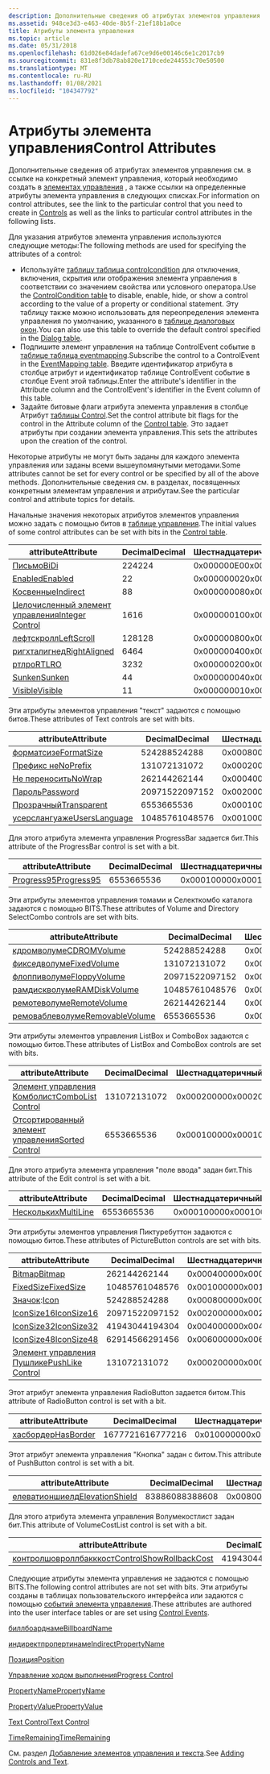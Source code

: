 ```yaml
---
description: Дополнительные сведения об атрибутах элементов управления см. в ссылке на конкретный элемент управления, который необходимо создать в элементах управления, а также ссылки на определенные атрибуты элемента управления в следующих списках.
ms.assetid: 948ce3d3-e463-40de-8b5f-21ef18b1a0ce
title: Атрибуты элемента управления
ms.topic: article
ms.date: 05/31/2018
ms.openlocfilehash: 61d026e84dadefa67ce9d6e00146c6e1c2017cb9
ms.sourcegitcommit: 831e8f3db78ab820e1710cede244553c70e50500
ms.translationtype: MT
ms.contentlocale: ru-RU
ms.lasthandoff: 01/08/2021
ms.locfileid: "104347792"
---
```

# <a name="control-attributes"></a><span data-ttu-id="fcd72-103">Атрибуты элемента управления</span><span class="sxs-lookup"><span data-stu-id="fcd72-103">Control Attributes</span></span>

<span data-ttu-id="fcd72-104">Дополнительные сведения об атрибутах элементов управления см. в ссылке на конкретный элемент управления, который необходимо создать в [элементах управления](controls.md) , а также ссылки на определенные атрибуты элемента управления в следующих списках.</span><span class="sxs-lookup"><span data-stu-id="fcd72-104">For information on control attributes, see the link to the particular control that you need to create in [Controls](controls.md) as well as the links to particular control attributes in the following lists.</span></span>

<span data-ttu-id="fcd72-105">Для указания атрибутов элемента управления используются следующие методы:</span><span class="sxs-lookup"><span data-stu-id="fcd72-105">The following methods are used for specifying the attributes of a control:</span></span>

-   <span data-ttu-id="fcd72-106">Используйте [таблицу таблица controlcondition](controlcondition-table.md) для отключения, включения, скрытия или отображения элемента управления в соответствии со значением свойства или условного оператора.</span><span class="sxs-lookup"><span data-stu-id="fcd72-106">Use the [ControlCondition table](controlcondition-table.md) to disable, enable, hide, or show a control according to the value of a property or conditional statement.</span></span> <span data-ttu-id="fcd72-107">Эту таблицу также можно использовать для переопределения элемента управления по умолчанию, указанного в [таблице диалоговых окон](dialog-table.md).</span><span class="sxs-lookup"><span data-stu-id="fcd72-107">You can also use this table to override the default control specified in the [Dialog table](dialog-table.md).</span></span>
-   <span data-ttu-id="fcd72-108">Подпишите элемент управления на таблице ControlEvent событие в [таблице таблица eventmapping](eventmapping-table.md).</span><span class="sxs-lookup"><span data-stu-id="fcd72-108">Subscribe the control to a ControlEvent in the [EventMapping table](eventmapping-table.md).</span></span> <span data-ttu-id="fcd72-109">Введите идентификатор атрибута в столбце атрибут и идентификатор таблице ControlEvent событие в столбце Event этой таблицы.</span><span class="sxs-lookup"><span data-stu-id="fcd72-109">Enter the attribute's identifier in the Attribute column and the ControlEvent's identifier in the Event column of this table.</span></span>
-   <span data-ttu-id="fcd72-110">Задайте битовые флаги атрибута элемента управления в столбце Атрибут [таблицы Control](control-table.md).</span><span class="sxs-lookup"><span data-stu-id="fcd72-110">Set the control attribute bit flags for the control in the Attribute column of the [Control table](control-table.md).</span></span> <span data-ttu-id="fcd72-111">Это задает атрибуты при создании элемента управления.</span><span class="sxs-lookup"><span data-stu-id="fcd72-111">This sets the attributes upon the creation of the control.</span></span>

<span data-ttu-id="fcd72-112">Некоторые атрибуты не могут быть заданы для каждого элемента управления или заданы всеми вышеупомянутыми методами.</span><span class="sxs-lookup"><span data-stu-id="fcd72-112">Some attributes cannot be set for every control or be specified by all of the above methods.</span></span> <span data-ttu-id="fcd72-113">Дополнительные сведения см. в разделах, посвященных конкретным элементам управления и атрибутам.</span><span class="sxs-lookup"><span data-stu-id="fcd72-113">See the particular control and attribute topics for details.</span></span>

<span data-ttu-id="fcd72-114">Начальные значения некоторых атрибутов элементов управления можно задать с помощью битов в [таблице управления](control-table.md).</span><span class="sxs-lookup"><span data-stu-id="fcd72-114">The initial values of some control attributes can be set with bits in the [Control table](control-table.md).</span></span>



| <span data-ttu-id="fcd72-115">attribute</span><span class="sxs-lookup"><span data-stu-id="fcd72-115">Attribute</span></span>                                          | <span data-ttu-id="fcd72-116">Decimal</span><span class="sxs-lookup"><span data-stu-id="fcd72-116">Decimal</span></span> | <span data-ttu-id="fcd72-117">Шестнадцатеричный</span><span class="sxs-lookup"><span data-stu-id="fcd72-117">Hexadecimal</span></span> | <span data-ttu-id="fcd72-118">Константа</span><span class="sxs-lookup"><span data-stu-id="fcd72-118">Constant</span></span>                               |
|----------------------------------------------------|---------|-------------|----------------------------------------|
| [<span data-ttu-id="fcd72-119">Письмо</span><span class="sxs-lookup"><span data-stu-id="fcd72-119">BiDi</span></span>](bidi-control-attribute.md)                 | <span data-ttu-id="fcd72-120">224</span><span class="sxs-lookup"><span data-stu-id="fcd72-120">224</span></span>     | <span data-ttu-id="fcd72-121">0x000000E0</span><span class="sxs-lookup"><span data-stu-id="fcd72-121">0x000000E0</span></span>  | <span data-ttu-id="fcd72-122">**мсидбконтролаттрибутесбиди**</span><span class="sxs-lookup"><span data-stu-id="fcd72-122">**msidbControlAttributesBiDi**</span></span>         |
| [<span data-ttu-id="fcd72-123">Enabled</span><span class="sxs-lookup"><span data-stu-id="fcd72-123">Enabled</span></span>](enabled-control-attribute.md)           | <span data-ttu-id="fcd72-124">2</span><span class="sxs-lookup"><span data-stu-id="fcd72-124">2</span></span>       | <span data-ttu-id="fcd72-125">0x00000002</span><span class="sxs-lookup"><span data-stu-id="fcd72-125">0x00000002</span></span>  | <span data-ttu-id="fcd72-126">**мсидбконтролаттрибутесенаблед**</span><span class="sxs-lookup"><span data-stu-id="fcd72-126">**msidbControlAttributesEnabled**</span></span>      |
| [<span data-ttu-id="fcd72-127">Косвенные</span><span class="sxs-lookup"><span data-stu-id="fcd72-127">Indirect</span></span>](indirect-control-attribute.md)         | <span data-ttu-id="fcd72-128">8</span><span class="sxs-lookup"><span data-stu-id="fcd72-128">8</span></span>       | <span data-ttu-id="fcd72-129">0x00000008</span><span class="sxs-lookup"><span data-stu-id="fcd72-129">0x00000008</span></span>  | <span data-ttu-id="fcd72-130">**мсидбконтролаттрибутесиндирект**</span><span class="sxs-lookup"><span data-stu-id="fcd72-130">**msidbControlAttributesIndirect**</span></span>     |
| [<span data-ttu-id="fcd72-131">Целочисленный элемент управления</span><span class="sxs-lookup"><span data-stu-id="fcd72-131">Integer Control</span></span>](integer-control-attribute.md)   | <span data-ttu-id="fcd72-132">16</span><span class="sxs-lookup"><span data-stu-id="fcd72-132">16</span></span>      | <span data-ttu-id="fcd72-133">0x00000010</span><span class="sxs-lookup"><span data-stu-id="fcd72-133">0x00000010</span></span>  | <span data-ttu-id="fcd72-134">**мсидбконтролаттрибутесинтежер**</span><span class="sxs-lookup"><span data-stu-id="fcd72-134">**msidbControlAttributesInteger**</span></span>      |
| [<span data-ttu-id="fcd72-135">лефтскролл</span><span class="sxs-lookup"><span data-stu-id="fcd72-135">LeftScroll</span></span>](leftscroll-control-attribute.md)     | <span data-ttu-id="fcd72-136">128</span><span class="sxs-lookup"><span data-stu-id="fcd72-136">128</span></span>     | <span data-ttu-id="fcd72-137">0x00000080</span><span class="sxs-lookup"><span data-stu-id="fcd72-137">0x00000080</span></span>  | <span data-ttu-id="fcd72-138">**мсидбконтролаттрибутеслефтскролл**</span><span class="sxs-lookup"><span data-stu-id="fcd72-138">**msidbControlAttributesLeftScroll**</span></span>   |
| [<span data-ttu-id="fcd72-139">ригхталигнед</span><span class="sxs-lookup"><span data-stu-id="fcd72-139">RightAligned</span></span>](rightaligned-control-attribute.md) | <span data-ttu-id="fcd72-140">64</span><span class="sxs-lookup"><span data-stu-id="fcd72-140">64</span></span>      | <span data-ttu-id="fcd72-141">0x00000040</span><span class="sxs-lookup"><span data-stu-id="fcd72-141">0x00000040</span></span>  | <span data-ttu-id="fcd72-142">**мсидбконтролаттрибутесригхталигнед**</span><span class="sxs-lookup"><span data-stu-id="fcd72-142">**msidbControlAttributesRightAligned**</span></span> |
| [<span data-ttu-id="fcd72-143">ртлро</span><span class="sxs-lookup"><span data-stu-id="fcd72-143">RTLRO</span></span>](rtlro-control-attribute.md)               | <span data-ttu-id="fcd72-144">32</span><span class="sxs-lookup"><span data-stu-id="fcd72-144">32</span></span>      | <span data-ttu-id="fcd72-145">0x00000020</span><span class="sxs-lookup"><span data-stu-id="fcd72-145">0x00000020</span></span>  | <span data-ttu-id="fcd72-146">**мсидбконтролаттрибутесртлро**</span><span class="sxs-lookup"><span data-stu-id="fcd72-146">**msidbControlAttributesRTLRO**</span></span>        |
| [<span data-ttu-id="fcd72-147">Sunken</span><span class="sxs-lookup"><span data-stu-id="fcd72-147">Sunken</span></span>](sunken-control-attribute.md)             | <span data-ttu-id="fcd72-148">4</span><span class="sxs-lookup"><span data-stu-id="fcd72-148">4</span></span>       | <span data-ttu-id="fcd72-149">0x00000004</span><span class="sxs-lookup"><span data-stu-id="fcd72-149">0x00000004</span></span>  | <span data-ttu-id="fcd72-150">**мсидбконтролаттрибутессункен**</span><span class="sxs-lookup"><span data-stu-id="fcd72-150">**msidbControlAttributesSunken**</span></span>       |
| [<span data-ttu-id="fcd72-151">Visible</span><span class="sxs-lookup"><span data-stu-id="fcd72-151">Visible</span></span>](visible-control-attribute.md)           | <span data-ttu-id="fcd72-152">1</span><span class="sxs-lookup"><span data-stu-id="fcd72-152">1</span></span>       | <span data-ttu-id="fcd72-153">0x00000001</span><span class="sxs-lookup"><span data-stu-id="fcd72-153">0x00000001</span></span>  | <span data-ttu-id="fcd72-154">**мсидбконтролаттрибутесвисибле**</span><span class="sxs-lookup"><span data-stu-id="fcd72-154">**msidbControlAttributesVisible**</span></span>      |



 

<span data-ttu-id="fcd72-155">Эти атрибуты элементов управления "текст" задаются с помощью битов.</span><span class="sxs-lookup"><span data-stu-id="fcd72-155">These attributes of Text controls are set with bits.</span></span>



| <span data-ttu-id="fcd72-156">attribute</span><span class="sxs-lookup"><span data-stu-id="fcd72-156">Attribute</span></span>                                            | <span data-ttu-id="fcd72-157">Decimal</span><span class="sxs-lookup"><span data-stu-id="fcd72-157">Decimal</span></span> | <span data-ttu-id="fcd72-158">Шестнадцатеричный</span><span class="sxs-lookup"><span data-stu-id="fcd72-158">Hexadecimal</span></span> | <span data-ttu-id="fcd72-159">Константа</span><span class="sxs-lookup"><span data-stu-id="fcd72-159">Constant</span></span>                                |
|------------------------------------------------------|---------|-------------|-----------------------------------------|
| [<span data-ttu-id="fcd72-160">форматсизе</span><span class="sxs-lookup"><span data-stu-id="fcd72-160">FormatSize</span></span>](formatsize-control-attribute.md)       | <span data-ttu-id="fcd72-161">524288</span><span class="sxs-lookup"><span data-stu-id="fcd72-161">524288</span></span>  | <span data-ttu-id="fcd72-162">0x00080000</span><span class="sxs-lookup"><span data-stu-id="fcd72-162">0x00080000</span></span>  | <span data-ttu-id="fcd72-163">**мсидбконтролаттрибутесформатсизе**</span><span class="sxs-lookup"><span data-stu-id="fcd72-163">**msidbControlAttributesFormatSize**</span></span>    |
| [<span data-ttu-id="fcd72-164">Префикс не</span><span class="sxs-lookup"><span data-stu-id="fcd72-164">NoPrefix</span></span>](noprefix-control-attribute.md)           | <span data-ttu-id="fcd72-165">131072</span><span class="sxs-lookup"><span data-stu-id="fcd72-165">131072</span></span>  | <span data-ttu-id="fcd72-166">0x00020000</span><span class="sxs-lookup"><span data-stu-id="fcd72-166">0x00020000</span></span>  | <span data-ttu-id="fcd72-167">**мсидбконтролаттрибутеснопрефикс**</span><span class="sxs-lookup"><span data-stu-id="fcd72-167">**msidbControlAttributesNoPrefix**</span></span>      |
| [<span data-ttu-id="fcd72-168">Не переносить</span><span class="sxs-lookup"><span data-stu-id="fcd72-168">NoWrap</span></span>](nowrap-control-attribute.md)               | <span data-ttu-id="fcd72-169">262144</span><span class="sxs-lookup"><span data-stu-id="fcd72-169">262144</span></span>  | <span data-ttu-id="fcd72-170">0x00040000</span><span class="sxs-lookup"><span data-stu-id="fcd72-170">0x00040000</span></span>  | <span data-ttu-id="fcd72-171">**мсидбконтролаттрибутесноврап**</span><span class="sxs-lookup"><span data-stu-id="fcd72-171">**msidbControlAttributesNoWrap**</span></span>        |
| [<span data-ttu-id="fcd72-172">Пароль</span><span class="sxs-lookup"><span data-stu-id="fcd72-172">Password</span></span>](password-control-attribute.md)           | <span data-ttu-id="fcd72-173">2097152</span><span class="sxs-lookup"><span data-stu-id="fcd72-173">2097152</span></span> | <span data-ttu-id="fcd72-174">0x00200000</span><span class="sxs-lookup"><span data-stu-id="fcd72-174">0x00200000</span></span>  | <span data-ttu-id="fcd72-175">**мсидбконтролаттрибутеспассвординпут**</span><span class="sxs-lookup"><span data-stu-id="fcd72-175">**msidbControlAttributesPasswordInput**</span></span> |
| [<span data-ttu-id="fcd72-176">Прозрачный</span><span class="sxs-lookup"><span data-stu-id="fcd72-176">Transparent</span></span>](transparent-control-attribute.md)     | <span data-ttu-id="fcd72-177">65536</span><span class="sxs-lookup"><span data-stu-id="fcd72-177">65536</span></span>   | <span data-ttu-id="fcd72-178">0x00010000</span><span class="sxs-lookup"><span data-stu-id="fcd72-178">0x00010000</span></span>  | <span data-ttu-id="fcd72-179">**мсидбконтролаттрибутестранспарент**</span><span class="sxs-lookup"><span data-stu-id="fcd72-179">**msidbControlAttributesTransparent**</span></span>   |
| [<span data-ttu-id="fcd72-180">усерслангуаже</span><span class="sxs-lookup"><span data-stu-id="fcd72-180">UsersLanguage</span></span>](userslanguage-control-attribute.md) | <span data-ttu-id="fcd72-181">1048576</span><span class="sxs-lookup"><span data-stu-id="fcd72-181">1048576</span></span> | <span data-ttu-id="fcd72-182">0x00100000</span><span class="sxs-lookup"><span data-stu-id="fcd72-182">0x00100000</span></span>  | <span data-ttu-id="fcd72-183">**мсидбконтролаттрибутесусерслангуаже**</span><span class="sxs-lookup"><span data-stu-id="fcd72-183">**msidbControlAttributesUsersLanguage**</span></span> |



 

<span data-ttu-id="fcd72-184">Для этого атрибута элемента управления ProgressBar задается бит.</span><span class="sxs-lookup"><span data-stu-id="fcd72-184">This attribute of the ProgressBar control is set with a bit.</span></span>



| <span data-ttu-id="fcd72-185">attribute</span><span class="sxs-lookup"><span data-stu-id="fcd72-185">Attribute</span></span>                                      | <span data-ttu-id="fcd72-186">Decimal</span><span class="sxs-lookup"><span data-stu-id="fcd72-186">Decimal</span></span> | <span data-ttu-id="fcd72-187">Шестнадцатеричный</span><span class="sxs-lookup"><span data-stu-id="fcd72-187">Hexadecimal</span></span> | <span data-ttu-id="fcd72-188">Константа</span><span class="sxs-lookup"><span data-stu-id="fcd72-188">Constant</span></span>                             |
|------------------------------------------------|---------|-------------|--------------------------------------|
| [<span data-ttu-id="fcd72-189">Progress95</span><span class="sxs-lookup"><span data-stu-id="fcd72-189">Progress95</span></span>](progress95-control-attribute.md) | <span data-ttu-id="fcd72-190">65536</span><span class="sxs-lookup"><span data-stu-id="fcd72-190">65536</span></span>   | <span data-ttu-id="fcd72-191">0x00010000</span><span class="sxs-lookup"><span data-stu-id="fcd72-191">0x00010000</span></span>  | <span data-ttu-id="fcd72-192">**msidbControlAttributesProgress95**</span><span class="sxs-lookup"><span data-stu-id="fcd72-192">**msidbControlAttributesProgress95**</span></span> |



 

<span data-ttu-id="fcd72-193">Эти атрибуты элементов управления томами и Селекткомбо каталога задаются с помощью BITS.</span><span class="sxs-lookup"><span data-stu-id="fcd72-193">These attributes of Volume and Directory SelectCombo controls are set with bits.</span></span>



| <span data-ttu-id="fcd72-194">attribute</span><span class="sxs-lookup"><span data-stu-id="fcd72-194">Attribute</span></span>                                                | <span data-ttu-id="fcd72-195">Decimal</span><span class="sxs-lookup"><span data-stu-id="fcd72-195">Decimal</span></span> | <span data-ttu-id="fcd72-196">Шестнадцатеричный</span><span class="sxs-lookup"><span data-stu-id="fcd72-196">Hexadecimal</span></span> | <span data-ttu-id="fcd72-197">Константа</span><span class="sxs-lookup"><span data-stu-id="fcd72-197">Constant</span></span>                                  |
|----------------------------------------------------------|---------|-------------|-------------------------------------------|
| [<span data-ttu-id="fcd72-198">кдромволуме</span><span class="sxs-lookup"><span data-stu-id="fcd72-198">CDROMVolume</span></span>](cdromvolume-control-attribute.md)         | <span data-ttu-id="fcd72-199">524288</span><span class="sxs-lookup"><span data-stu-id="fcd72-199">524288</span></span>  | <span data-ttu-id="fcd72-200">0x00080000</span><span class="sxs-lookup"><span data-stu-id="fcd72-200">0x00080000</span></span>  | <span data-ttu-id="fcd72-201">**мсидбконтролаттрибутескдромволуме**</span><span class="sxs-lookup"><span data-stu-id="fcd72-201">**msidbControlAttributesCDROMVolume**</span></span>     |
| [<span data-ttu-id="fcd72-202">фикседволуме</span><span class="sxs-lookup"><span data-stu-id="fcd72-202">FixedVolume</span></span>](fixedvolume-control-attribute.md)         | <span data-ttu-id="fcd72-203">131072</span><span class="sxs-lookup"><span data-stu-id="fcd72-203">131072</span></span>  | <span data-ttu-id="fcd72-204">0x00020000</span><span class="sxs-lookup"><span data-stu-id="fcd72-204">0x00020000</span></span>  | <span data-ttu-id="fcd72-205">**мсидбконтролаттрибутесфикседволуме**</span><span class="sxs-lookup"><span data-stu-id="fcd72-205">**msidbControlAttributesFixedVolume**</span></span>     |
| [<span data-ttu-id="fcd72-206">флоппиволуме</span><span class="sxs-lookup"><span data-stu-id="fcd72-206">FloppyVolume</span></span>](floppyvolume-control-attribute.md)       | <span data-ttu-id="fcd72-207">2097152</span><span class="sxs-lookup"><span data-stu-id="fcd72-207">2097152</span></span> | <span data-ttu-id="fcd72-208">0x00200000</span><span class="sxs-lookup"><span data-stu-id="fcd72-208">0x00200000</span></span>  | <span data-ttu-id="fcd72-209">**мсидбконтролаттрибутесфлоппиволуме**</span><span class="sxs-lookup"><span data-stu-id="fcd72-209">**msidbControlAttributesFloppyVolume**</span></span>    |
| [<span data-ttu-id="fcd72-210">рамдискволуме</span><span class="sxs-lookup"><span data-stu-id="fcd72-210">RAMDiskVolume</span></span>](ramdiskvolume-control-attribute.md)     | <span data-ttu-id="fcd72-211">1048576</span><span class="sxs-lookup"><span data-stu-id="fcd72-211">1048576</span></span> | <span data-ttu-id="fcd72-212">0x00100000</span><span class="sxs-lookup"><span data-stu-id="fcd72-212">0x00100000</span></span>  | <span data-ttu-id="fcd72-213">**мсидбконтролаттрибутесрамдискволуме**</span><span class="sxs-lookup"><span data-stu-id="fcd72-213">**msidbControlAttributesRAMDiskVolume**</span></span>   |
| [<span data-ttu-id="fcd72-214">ремотеволуме</span><span class="sxs-lookup"><span data-stu-id="fcd72-214">RemoteVolume</span></span>](remotevolume-control-attribute.md)       | <span data-ttu-id="fcd72-215">262144</span><span class="sxs-lookup"><span data-stu-id="fcd72-215">262144</span></span>  | <span data-ttu-id="fcd72-216">0x00040000</span><span class="sxs-lookup"><span data-stu-id="fcd72-216">0x00040000</span></span>  | <span data-ttu-id="fcd72-217">**мсидбконтролаттрибутесремотеволуме**</span><span class="sxs-lookup"><span data-stu-id="fcd72-217">**msidbControlAttributesRemoteVolume**</span></span>    |
| [<span data-ttu-id="fcd72-218">ремоваблеволуме</span><span class="sxs-lookup"><span data-stu-id="fcd72-218">RemovableVolume</span></span>](removablevolume-control-attribute.md) | <span data-ttu-id="fcd72-219">65536</span><span class="sxs-lookup"><span data-stu-id="fcd72-219">65536</span></span>   | <span data-ttu-id="fcd72-220">0x00010000</span><span class="sxs-lookup"><span data-stu-id="fcd72-220">0x00010000</span></span>  | <span data-ttu-id="fcd72-221">**мсидбконтролаттрибутесремоваблеволуме**</span><span class="sxs-lookup"><span data-stu-id="fcd72-221">**msidbControlAttributesRemovableVolume**</span></span> |



 

<span data-ttu-id="fcd72-222">Эти атрибуты элементов управления ListBox и ComboBox задаются с помощью битов.</span><span class="sxs-lookup"><span data-stu-id="fcd72-222">These attributes of ListBox and ComboBox controls are set with bits.</span></span>



| <span data-ttu-id="fcd72-223">attribute</span><span class="sxs-lookup"><span data-stu-id="fcd72-223">Attribute</span></span>                                            | <span data-ttu-id="fcd72-224">Decimal</span><span class="sxs-lookup"><span data-stu-id="fcd72-224">Decimal</span></span> | <span data-ttu-id="fcd72-225">Шестнадцатеричный</span><span class="sxs-lookup"><span data-stu-id="fcd72-225">Hexadecimal</span></span> | <span data-ttu-id="fcd72-226">Константа</span><span class="sxs-lookup"><span data-stu-id="fcd72-226">Constant</span></span>                            |
|------------------------------------------------------|---------|-------------|-------------------------------------|
| [<span data-ttu-id="fcd72-227">Элемент управления Комболист</span><span class="sxs-lookup"><span data-stu-id="fcd72-227">ComboList Control</span></span>](combolist-control-attribute.md) | <span data-ttu-id="fcd72-228">131072</span><span class="sxs-lookup"><span data-stu-id="fcd72-228">131072</span></span>  | <span data-ttu-id="fcd72-229">0x00020000</span><span class="sxs-lookup"><span data-stu-id="fcd72-229">0x00020000</span></span>  | <span data-ttu-id="fcd72-230">**мсидбконтролаттрибутескомболист**</span><span class="sxs-lookup"><span data-stu-id="fcd72-230">**msidbControlAttributesComboList**</span></span> |
| [<span data-ttu-id="fcd72-231">Отсортированный элемент управления</span><span class="sxs-lookup"><span data-stu-id="fcd72-231">Sorted Control</span></span>](sorted-control-attribute.md)       | <span data-ttu-id="fcd72-232">65536</span><span class="sxs-lookup"><span data-stu-id="fcd72-232">65536</span></span>   | <span data-ttu-id="fcd72-233">0x00010000</span><span class="sxs-lookup"><span data-stu-id="fcd72-233">0x00010000</span></span>  | <span data-ttu-id="fcd72-234">**мсидбконтролаттрибутессортед**</span><span class="sxs-lookup"><span data-stu-id="fcd72-234">**msidbControlAttributesSorted**</span></span>    |



 

<span data-ttu-id="fcd72-235">Для этого атрибута элемента управления "поле ввода" задан бит.</span><span class="sxs-lookup"><span data-stu-id="fcd72-235">This attribute of the Edit control is set with a bit.</span></span>



| <span data-ttu-id="fcd72-236">attribute</span><span class="sxs-lookup"><span data-stu-id="fcd72-236">Attribute</span></span>                                    | <span data-ttu-id="fcd72-237">Decimal</span><span class="sxs-lookup"><span data-stu-id="fcd72-237">Decimal</span></span> | <span data-ttu-id="fcd72-238">Шестнадцатеричный</span><span class="sxs-lookup"><span data-stu-id="fcd72-238">Hexadecimal</span></span> | <span data-ttu-id="fcd72-239">Константа</span><span class="sxs-lookup"><span data-stu-id="fcd72-239">Constant</span></span>                            |
|----------------------------------------------|---------|-------------|-------------------------------------|
| [<span data-ttu-id="fcd72-240">Нескольких</span><span class="sxs-lookup"><span data-stu-id="fcd72-240">MultiLine</span></span>](multiline-control-attribute.md) | <span data-ttu-id="fcd72-241">65536</span><span class="sxs-lookup"><span data-stu-id="fcd72-241">65536</span></span>   | <span data-ttu-id="fcd72-242">0x00010000</span><span class="sxs-lookup"><span data-stu-id="fcd72-242">0x00010000</span></span>  | <span data-ttu-id="fcd72-243">**мсидбконтролаттрибутесмултилине**</span><span class="sxs-lookup"><span data-stu-id="fcd72-243">**msidbControlAttributesMultiline**</span></span> |



 

<span data-ttu-id="fcd72-244">Эти атрибуты элементов управления Пиктуребуттон задаются с помощью битов.</span><span class="sxs-lookup"><span data-stu-id="fcd72-244">These attributes of PictureButton controls are set with bits.</span></span>



| <span data-ttu-id="fcd72-245">attribute</span><span class="sxs-lookup"><span data-stu-id="fcd72-245">Attribute</span></span>                                          | <span data-ttu-id="fcd72-246">Decimal</span><span class="sxs-lookup"><span data-stu-id="fcd72-246">Decimal</span></span> | <span data-ttu-id="fcd72-247">Шестнадцатеричный</span><span class="sxs-lookup"><span data-stu-id="fcd72-247">Hexadecimal</span></span> | <span data-ttu-id="fcd72-248">Константа</span><span class="sxs-lookup"><span data-stu-id="fcd72-248">Constant</span></span>                             |
|----------------------------------------------------|---------|-------------|--------------------------------------|
| [<span data-ttu-id="fcd72-249">Bitmap</span><span class="sxs-lookup"><span data-stu-id="fcd72-249">Bitmap</span></span>](bitmap-control-attribute.md)             | <span data-ttu-id="fcd72-250">262144</span><span class="sxs-lookup"><span data-stu-id="fcd72-250">262144</span></span>  | <span data-ttu-id="fcd72-251">0x00040000</span><span class="sxs-lookup"><span data-stu-id="fcd72-251">0x00040000</span></span>  | <span data-ttu-id="fcd72-252">**мсидбконтролаттрибутесбитмап**</span><span class="sxs-lookup"><span data-stu-id="fcd72-252">**msidbControlAttributesBitmap**</span></span>     |
| [<span data-ttu-id="fcd72-253">FixedSize</span><span class="sxs-lookup"><span data-stu-id="fcd72-253">FixedSize</span></span>](fixedsize-control-attribute.md)       | <span data-ttu-id="fcd72-254">1048576</span><span class="sxs-lookup"><span data-stu-id="fcd72-254">1048576</span></span> | <span data-ttu-id="fcd72-255">0x00100000</span><span class="sxs-lookup"><span data-stu-id="fcd72-255">0x00100000</span></span>  | <span data-ttu-id="fcd72-256">**мсидбконтролаттрибутесфикседсизе**</span><span class="sxs-lookup"><span data-stu-id="fcd72-256">**msidbControlAttributesFixedSize**</span></span>  |
| <span data-ttu-id="fcd72-257">[Значок](icon-control-attribute.md):</span><span class="sxs-lookup"><span data-stu-id="fcd72-257">[Icon](icon-control-attribute.md)</span></span>                 | <span data-ttu-id="fcd72-258">524288</span><span class="sxs-lookup"><span data-stu-id="fcd72-258">524288</span></span>  | <span data-ttu-id="fcd72-259">0x00080000</span><span class="sxs-lookup"><span data-stu-id="fcd72-259">0x00080000</span></span>  | <span data-ttu-id="fcd72-260">**мсидбконтролаттрибутесикон**</span><span class="sxs-lookup"><span data-stu-id="fcd72-260">**msidbControlAttributesIcon**</span></span>       |
| [<span data-ttu-id="fcd72-261">IconSize16</span><span class="sxs-lookup"><span data-stu-id="fcd72-261">IconSize16</span></span>](iconsize-control-attribute.md)       | <span data-ttu-id="fcd72-262">2097152</span><span class="sxs-lookup"><span data-stu-id="fcd72-262">2097152</span></span> | <span data-ttu-id="fcd72-263">0x00200000</span><span class="sxs-lookup"><span data-stu-id="fcd72-263">0x00200000</span></span>  | <span data-ttu-id="fcd72-264">**msidbControlAttributesIconSize16**</span><span class="sxs-lookup"><span data-stu-id="fcd72-264">**msidbControlAttributesIconSize16**</span></span> |
| [<span data-ttu-id="fcd72-265">IconSize32</span><span class="sxs-lookup"><span data-stu-id="fcd72-265">IconSize32</span></span>](iconsize-control-attribute.md)       | <span data-ttu-id="fcd72-266">4194304</span><span class="sxs-lookup"><span data-stu-id="fcd72-266">4194304</span></span> | <span data-ttu-id="fcd72-267">0x00400000</span><span class="sxs-lookup"><span data-stu-id="fcd72-267">0x00400000</span></span>  | <span data-ttu-id="fcd72-268">**msidbControlAttributesIconSize32**</span><span class="sxs-lookup"><span data-stu-id="fcd72-268">**msidbControlAttributesIconSize32**</span></span> |
| [<span data-ttu-id="fcd72-269">IconSize48</span><span class="sxs-lookup"><span data-stu-id="fcd72-269">IconSize48</span></span>](iconsize-control-attribute.md)       | <span data-ttu-id="fcd72-270">6291456</span><span class="sxs-lookup"><span data-stu-id="fcd72-270">6291456</span></span> | <span data-ttu-id="fcd72-271">0x00600000</span><span class="sxs-lookup"><span data-stu-id="fcd72-271">0x00600000</span></span>  | <span data-ttu-id="fcd72-272">**msidbControlAttributesIconSize48**</span><span class="sxs-lookup"><span data-stu-id="fcd72-272">**msidbControlAttributesIconSize48**</span></span> |
| [<span data-ttu-id="fcd72-273">Элемент управления Пушлике</span><span class="sxs-lookup"><span data-stu-id="fcd72-273">PushLike Control</span></span>](pushlike-control-attribute.md) | <span data-ttu-id="fcd72-274">131072</span><span class="sxs-lookup"><span data-stu-id="fcd72-274">131072</span></span>  | <span data-ttu-id="fcd72-275">0x00020000</span><span class="sxs-lookup"><span data-stu-id="fcd72-275">0x00020000</span></span>  | <span data-ttu-id="fcd72-276">**мсидбконтролаттрибутеспушлике**</span><span class="sxs-lookup"><span data-stu-id="fcd72-276">**msidbControlAttributesPushLike**</span></span>   |



 

<span data-ttu-id="fcd72-277">Этот атрибут элемента управления RadioButton задается битом.</span><span class="sxs-lookup"><span data-stu-id="fcd72-277">This attribute of RadioButton control is set with a bit.</span></span>



| <span data-ttu-id="fcd72-278">attribute</span><span class="sxs-lookup"><span data-stu-id="fcd72-278">Attribute</span></span>                                    | <span data-ttu-id="fcd72-279">Decimal</span><span class="sxs-lookup"><span data-stu-id="fcd72-279">Decimal</span></span>  | <span data-ttu-id="fcd72-280">Шестнадцатеричный</span><span class="sxs-lookup"><span data-stu-id="fcd72-280">Hexadecimal</span></span> | <span data-ttu-id="fcd72-281">Константа</span><span class="sxs-lookup"><span data-stu-id="fcd72-281">Constant</span></span>                            |
|----------------------------------------------|----------|-------------|-------------------------------------|
| [<span data-ttu-id="fcd72-282">хасбордер</span><span class="sxs-lookup"><span data-stu-id="fcd72-282">HasBorder</span></span>](hasborder-control-attribute.md) | <span data-ttu-id="fcd72-283">16777216</span><span class="sxs-lookup"><span data-stu-id="fcd72-283">16777216</span></span> | <span data-ttu-id="fcd72-284">0x01000000</span><span class="sxs-lookup"><span data-stu-id="fcd72-284">0x01000000</span></span>  | <span data-ttu-id="fcd72-285">**мсидбконтролаттрибутешасбордер**</span><span class="sxs-lookup"><span data-stu-id="fcd72-285">**msidbControlAttributesHasBorder**</span></span> |



 

<span data-ttu-id="fcd72-286">Этот атрибут элемента управления "Кнопка" задан с битом.</span><span class="sxs-lookup"><span data-stu-id="fcd72-286">This attribute of PushButton control is set with a bit.</span></span>



| <span data-ttu-id="fcd72-287">attribute</span><span class="sxs-lookup"><span data-stu-id="fcd72-287">Attribute</span></span>                                        | <span data-ttu-id="fcd72-288">Decimal</span><span class="sxs-lookup"><span data-stu-id="fcd72-288">Decimal</span></span> | <span data-ttu-id="fcd72-289">Шестнадцатеричный</span><span class="sxs-lookup"><span data-stu-id="fcd72-289">Hexadecimal</span></span> | <span data-ttu-id="fcd72-290">Константа</span><span class="sxs-lookup"><span data-stu-id="fcd72-290">Constant</span></span>                                  |
|--------------------------------------------------|---------|-------------|-------------------------------------------|
| [<span data-ttu-id="fcd72-291">елеватионшиелд</span><span class="sxs-lookup"><span data-stu-id="fcd72-291">ElevationShield</span></span>](elevationshield-attribute.md) | <span data-ttu-id="fcd72-292">8388608</span><span class="sxs-lookup"><span data-stu-id="fcd72-292">8388608</span></span> | <span data-ttu-id="fcd72-293">0x00800000</span><span class="sxs-lookup"><span data-stu-id="fcd72-293">0x00800000</span></span>  | <span data-ttu-id="fcd72-294">**мсидбконтролаттрибутеселеватионшиелд**</span><span class="sxs-lookup"><span data-stu-id="fcd72-294">**msidbControlAttributesElevationShield**</span></span> |



 

<span data-ttu-id="fcd72-295">Для этого атрибута элемента управления Волумекостлист задан бит.</span><span class="sxs-lookup"><span data-stu-id="fcd72-295">This attribute of VolumeCostList control is set with a bit.</span></span>



| <span data-ttu-id="fcd72-296">attribute</span><span class="sxs-lookup"><span data-stu-id="fcd72-296">Attribute</span></span>                                                                | <span data-ttu-id="fcd72-297">Decimal</span><span class="sxs-lookup"><span data-stu-id="fcd72-297">Decimal</span></span> | <span data-ttu-id="fcd72-298">Шестнадцатеричный</span><span class="sxs-lookup"><span data-stu-id="fcd72-298">Hexadecimal</span></span> | <span data-ttu-id="fcd72-299">Константа</span><span class="sxs-lookup"><span data-stu-id="fcd72-299">Constant</span></span>                         |
|--------------------------------------------------------------------------|---------|-------------|----------------------------------|
| [<span data-ttu-id="fcd72-300">контролшовроллбакккост</span><span class="sxs-lookup"><span data-stu-id="fcd72-300">ControlShowRollbackCost</span></span>](controlshowrollbackcost-control-attribute.md) | <span data-ttu-id="fcd72-301">4194304</span><span class="sxs-lookup"><span data-stu-id="fcd72-301">4194304</span></span> | <span data-ttu-id="fcd72-302">0x00400000</span><span class="sxs-lookup"><span data-stu-id="fcd72-302">0x00400000</span></span>  | <span data-ttu-id="fcd72-303">**мсидбконтролшовроллбакккост**</span><span class="sxs-lookup"><span data-stu-id="fcd72-303">**msidbControlShowRollbackCost**</span></span> |



 

<span data-ttu-id="fcd72-304">Следующие атрибуты элемента управления не задаются с помощью BITS.</span><span class="sxs-lookup"><span data-stu-id="fcd72-304">The following control attributes are not set with bits.</span></span> <span data-ttu-id="fcd72-305">Эти атрибуты созданы в таблицах пользовательского интерфейса или задаются с помощью [событий элемента управления](control-events.md).</span><span class="sxs-lookup"><span data-stu-id="fcd72-305">These attributes are authored into the user interface tables or are set using [Control Events](control-events.md).</span></span>

[<span data-ttu-id="fcd72-306">биллбоарднаме</span><span class="sxs-lookup"><span data-stu-id="fcd72-306">BillboardName</span></span>](billboardname-control-attribute.md)

 

[<span data-ttu-id="fcd72-307">индиректпропертинаме</span><span class="sxs-lookup"><span data-stu-id="fcd72-307">IndirectPropertyName</span></span>](indirectpropertyname-control-attribute.md)

 

[<span data-ttu-id="fcd72-308">Позиция</span><span class="sxs-lookup"><span data-stu-id="fcd72-308">Position</span></span>](position-control-attribute.md)

 

[<span data-ttu-id="fcd72-309">Управление ходом выполнения</span><span class="sxs-lookup"><span data-stu-id="fcd72-309">Progress Control</span></span>](progress-control-attribute.md)

 

[<span data-ttu-id="fcd72-310">PropertyName</span><span class="sxs-lookup"><span data-stu-id="fcd72-310">PropertyName</span></span>](propertyname-control-attribute.md)

 

[<span data-ttu-id="fcd72-311">PropertyValue</span><span class="sxs-lookup"><span data-stu-id="fcd72-311">PropertyValue</span></span>](propertyvalue-control-attribute.md)

 

[<span data-ttu-id="fcd72-312">Text Control</span><span class="sxs-lookup"><span data-stu-id="fcd72-312">Text Control</span></span>](text-control-attribute.md)

 

[<span data-ttu-id="fcd72-313">TimeRemaining</span><span class="sxs-lookup"><span data-stu-id="fcd72-313">TimeRemaining</span></span>](timeremaining-control-attribute.md)

<span data-ttu-id="fcd72-314">См. раздел [Добавление элементов управления и текста](adding-controls-and-text.md).</span><span class="sxs-lookup"><span data-stu-id="fcd72-314">See [Adding Controls and Text](adding-controls-and-text.md).</span></span>

 

 



